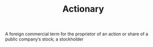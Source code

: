 ---
title: Actionary
letter: A
permalink: "/definitions/actionary.html"
body: A foreign commercial term for the proprietor of an action or share of a public
  company’s stock; a stockholder
published_at: '2018-07-07'
source: Black's Law Dictionary
layout: post
---